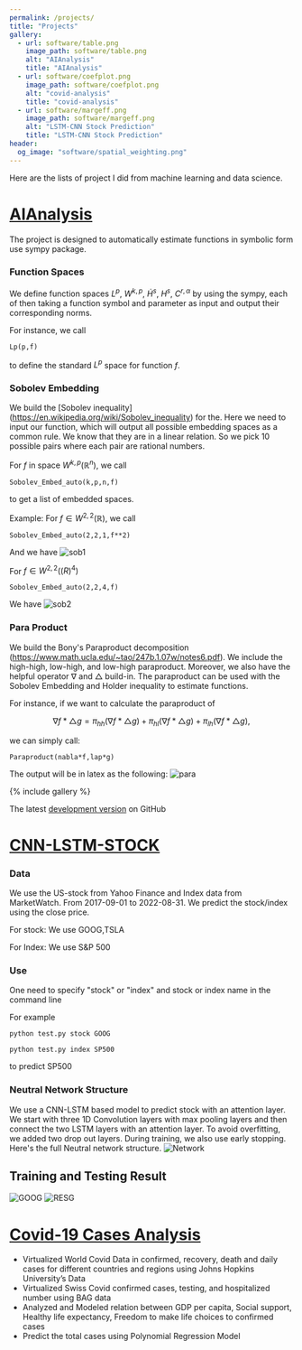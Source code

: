 ```yaml
---
permalink: /projects/
title: "Projects"
gallery:
  - url: software/table.png
    image_path: software/table.png
    alt: "AIAnalysis"
    title: "AIAnalysis"
  - url: software/coefplot.png
    image_path: software/coefplot.png
    alt: "covid-analysis"
    title: "covid-analysis"
  - url: software/margeff.png
    image_path: software/margeff.png
    alt: "LSTM-CNN Stock Prediction"
    title: "LSTM-CNN Stock Prediction"
header:
  og_image: "software/spatial_weighting.png"
---
```


Here are the lists of project I did from machine learning and data science. 

# [AIAnalysis](https://github.com/micatske/aianalysis)

The project is designed to automatically estimate functions in symbolic form use sympy package.
### Function Spaces

We define function spaces $L^p$, $W^{k,p}$, $\dot H^s$, $H^s$, $C^{r,\alpha}$ by using the sympy, each of then taking a function symbol and parameter as input and output their corresponding norms.

For instance, we call 

```
Lp(p,f)
```

to define the standard $L^p$ space for function $f$.

### Sobolev Embedding

We build the [Sobolev inequality] (https://en.wikipedia.org/wiki/Sobolev_inequality) for the. Here we need to input our function, which will output all possible embedding spaces as a common rule. We know that they are in a linear relation. So we pick 10 possible pairs where each pair are rational numbers.

For $f$ in space $W^{k,p}(\mathbb{R}^n)$, we call 

```
Sobolev_Embed_auto(k,p,n,f)
```
to get a list of embedded spaces.

Example: For $f \in W^{2,2}(\mathbb{R})$, we call

```
Sobolev_Embed_auto(2,2,1,f**2)
```

And we have 
![sob1](/images/projects/sob1.png)

For $f \in W^{2,2}(\mathbb(R)^4)$

```
Sobolev_Embed_auto(2,2,4,f)
```

We have
![sob2](/images/projects/sob2.png)
### Para Product 

We build the Bony's Paraproduct decomposition (https://www.math.ucla.edu/~tao/247b.1.07w/notes6.pdf). We include the high-high, low-high, and low-high paraproduct. Moreover, we also have the helpful operator $\nabla$ and $\triangle$ build-in. The paraproduct can be used with the Sobolev Embedding and Holder inequality to estimate functions.

For instance, if we want to calculate the paraproduct of 

$$
\nabla f * \triangle g= \pi_{hh}(\nabla f * \triangle g)+ \pi_{hl}(\nabla f * \triangle g)+\pi_{lh}(\nabla f * \triangle g),
$$

we can simply call:
```
Paraproduct(nabla*f,lap*g)
```

The output will be in latex as the following:
![para](/images/projects/para.png)



{% include gallery %}



The latest [development version](https://github.com/micatske/aianalysis) on GitHub


# [CNN-LSTM-STOCK](https://github.com/micatske/CNN-LSTM-Stock)

### Data
We use the US-stock from Yahoo Finance and Index data from MarketWatch. From 2017-09-01 to 2022-08-31. We predict the stock/index using the close price.

For stock:
We use GOOG,TSLA

For Index:
We use S&P 500

### Use
One need to specify "stock" or "index" and stock or index name in the command line

For example

```
python test.py stock GOOG
```

```
python test.py index SP500
```
to predict SP500
### Neutral Network Structure
We use a CNN-LSTM based model to predict stock with an attention layer. We start with three 1D Convolution layers with max pooling layers and then connect the two LSTM layers with an attention layer. To avoid overfitting, we added two drop out layers. During training, we also use early stopping. Here's the full Neutral network structure. 
![Network](/images/projects/model.png)


## Training and Testing Result

![GOOG](/images/projects/TSLAtrain.png)
![RESG](/images/projects/TSLA.png)

# [Covid-19 Cases Analysis](https://github.com/micatske/covid-analysis)

 * Virtualized World Covid Data in confirmed, recovery, death and daily cases for different countries and regions
using Johns Hopkins University’s Data
 * Virtualized Swiss Covid confirmed cases, testing, and hospitalized number using BAG data
 * Analyzed and Modeled relation between GDP per capita, Social support, Healthy life expectancy, Freedom to
make life choices to confirmed cases
* Predict the total cases using Polynomial Regression Model
